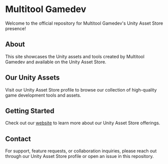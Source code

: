 # Multitool Gamedev
Welcome to the official repository for Multitool Gamedev's Unity Asset Store presence!

## About
This site showcases the Unity assets and tools created by Multitool Gamedev and available on the Unity Asset Store.

## Our Unity Assets
Visit our Unity Asset Store profile to browse our collection of high-quality game development tools and assets.

## Getting Started
Check out our [website](https://bldr0206.github.io/Multitool/) to learn more about our Unity Asset Store offerings.

## Contact
For support, feature requests, or collaboration inquiries, please reach out through our Unity Asset Store profile or open an issue in this repository.
